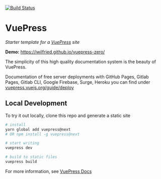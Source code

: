 
[![Build Status](https://travis-ci.org/iwilfried/vuepress-zero.svg?branch=master)](https://travis-ci.org/iwilfried/vuepress-zero)




# VuePress  
*Starter template for a [VuePress](https://vuepress.vuejs.org) site*

**Demo:** https://iwilfried.github.io/vuepress-zero/  

The simplicity of this high quality documentation system is the beauty of VuePress. 


Documentation of free server deployments with GitHub Pages, Gitlab Pages, Gitlab CLI, Google Firebase, Surge, Heroku 
you can find under [vuepress.vuejs.org/guide/deploy](https://vuepress.vuejs.org/guide/deploy.html)  



## Local Development

To try it out locally, clone this repo and generate a static site

```bash
# install
yarn global add vuepress@next 
# OR npm install -g vuepress@next

# start writing
vuepress dev

# build to static files
vuepress build
```

For more information, see [VuePress Docs](https://vuepress.vuejs.org)




